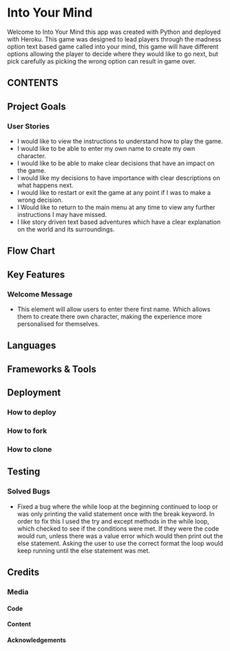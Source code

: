 # Into Your Mind

Welcome to Into Your Mind this app was created with Python and deployed with Heroku. This game was designed to lead players through the madness option text based game called into your mind, this game will have different options allowing the player to decide where they would like to go next, but pick carefully as picking the wrong option can result in game over.

## CONTENTS

## Project Goals

### User Stories 

* I would like to view the instructions to understand how to play the game.
* I would like to be able to enter my own name to create my own character.
* I would like to be able to make clear decisions that have an impact on the game.
* I would like my decisions to have importance with clear descriptions on what happens next.
* I would like to restart or exit the game at any point if I was to make a wrong decision.
* I Would like to return to the main menu at any time to view any further instructions I may have missed.
* I like story driven text based adventures which have a clear explanation on the world and its surroundings. 

## Flow Chart 


## Key Features

### Welcome Message

* This element will allow users to enter there first name. Which allows them to create there own character, making the experience more personalised for themselves.

## Languages 

## Frameworks & Tools 

## Deployment 

### How to deploy 

### How to fork

### How to clone

## Testing 

### Solved Bugs

* Fixed a bug where the while loop at the beginning continued to loop or was only printing the valid statement once with the break keyword. In order to fix this I used the try and except methods in the while loop, which checked to see if the conditions were met. If they were the code would run, unless there was a value error which would then  print out the else statement. Asking the user to use the correct format the loop would keep running until the else statement was met.

## Credits 

### Media 

#### Code

#### Content 

#### Acknowledgements